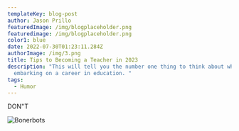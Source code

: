 ```yaml
---
templateKey: blog-post
author: Jason Prillo
featuredImage: /img/blogplaceholder.png
featuredimage: /img/blogplaceholder.png
color1: blue
date: 2022-07-30T01:23:11.284Z
authorImage: /img/3.png
title: Tips to Becoming a Teacher in 2023
description: "This will tell you the number one thing to think about when
  embarking on a career in education. "
tags:
  - Humor
---
```

DON"T

![Bonerbots](/img/3.png "bonerbots")